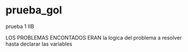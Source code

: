 # prueba_gol
prueba 1 IIB


LOS PROBLEMAS ENCONTADOS ERAN la
logica del problema a resolver 
hasta declarar las variables